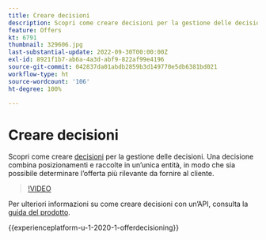 ```yaml
---
title: Creare decisioni
description: Scopri come creare decisioni per la gestione delle decisioni. Una decisione combina posizionamenti e raccolte in un’unica entità, in modo che sia possibile determinare l’offerta più rilevante da fornire al cliente.
feature: Offers
kt: 6791
thumbnail: 329606.jpg
last-substantial-update: 2022-09-30T00:00:00Z
exl-id: 8921f1b7-ab6a-4a3d-abf9-822af99e4196
source-git-commit: 042837da01abdb2859b3d149770e5db6381bd021
workflow-type: ht
source-wordcount: '106'
ht-degree: 100%

---
```


# Creare decisioni

Scopri come creare [decisioni](https://experienceleague.adobe.com/docs/journey-optimizer/using/offer-decisioniong/create-manage-activities/create-offer-activities.html?lang=it) per la gestione delle decisioni. Una decisione combina posizionamenti e raccolte in un’unica entità, in modo che sia possibile determinare l’offerta più rilevante da fornire al cliente.

>[!VIDEO](https://video.tv.adobe.com/v/329606?quality=12&learn=on)

Per ulteriori informazioni su come creare decisioni con un’API, consulta la [guida del prodotto](https://experienceleague.adobe.com/docs/journey-optimizer/using/offer-decisioniong/api-reference/activities-api/create.html?lang=it).

{{experienceplatform-u-1-2020-1-offerdecisioning}}
